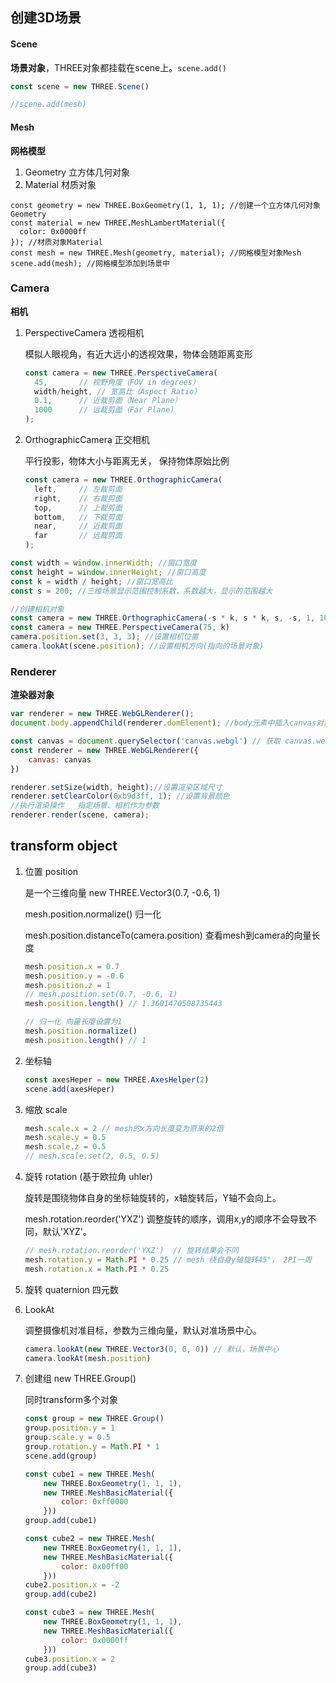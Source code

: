 ## 创建3D场景

#### Scene

**场景对象**，THREE对象都挂载在scene上。`scene.add()`

```js
const scene = new THREE.Scene()

//scene.add(mesh)
```

#### Mesh

**网格模型**

1. Geometry 立方体几何对象
2. Material 材质对象

```
const geometry = new THREE.BoxGeometry(1, 1, 1); //创建一个立方体几何对象Geometry
const material = new THREE.MeshLambertMaterial({
  color: 0x0000ff
}); //材质对象Material
const mesh = new THREE.Mesh(geometry, material); //网格模型对象Mesh
scene.add(mesh); //网格模型添加到场景中
```

### Camera

**相机**

1. PerspectiveCamera 透视相机

    模拟人眼视角，有近大远小的透视效果，物体会随距离变形

   ```js
   const camera = new THREE.PerspectiveCamera(
     45,       // 视野角度（FOV in degrees）
     width/height, // 宽高比（Aspect Ratio）
     0.1,      // 近裁剪面（Near Plane）
     1000      // 远裁剪面（Far Plane）
   );
   ```

   

2. OrthographicCamera 正交相机

   平行投影，物体大小与距离无关， 保持物体原始比例

   ```js
   const camera = new THREE.OrthographicCamera(
     left,     // 左裁剪面
     right,    // 右裁剪面
     top,      // 上裁剪面
     bottom,   // 下裁剪面
     near,     // 近裁剪面
     far       // 远裁剪面
   );
   ```

   

```js
const width = window.innerWidth; //窗口宽度
const height = window.innerHeight; //窗口高度
const k = width / height; //窗口宽高比
const s = 200; //三维场景显示范围控制系数，系数越大，显示的范围越大

//创建相机对象
const camera = new THREE.OrthographicCamera(-s * k, s * k, s, -s, 1, 1000);
const camera = new THREE.PerspectiveCamera(75, k)
camera.position.set(3, 3, 3); //设置相机位置
camera.lookAt(scene.position); //设置相机方向(指向的场景对象)
```

### Renderer

**渲染器对象**

```js
var renderer = new THREE.WebGLRenderer();
document.body.appendChild(renderer.domElement); //body元素中插入canvas对象

const canvas = document.querySelector('canvas.webgl') // 获取 canvas.webgl
const renderer = new THREE.WebGLRenderer({
    canvas: canvas
})

renderer.setSize(width, height);//设置渲染区域尺寸
renderer.setClearColor(0xb9d3ff, 1); //设置背景颜色
//执行渲染操作   指定场景、相机作为参数
renderer.render(scene, camera);
```



## transform object

1. 位置 position

   是一个三维向量 new THREE.Vector3(0.7, -0.6, 1)

   mesh.position.normalize()  归一化

   mesh.position.distanceTo(camera.position)  查看mesh到camera的向量长度

    ```	js
    mesh.position.x = 0.7
    mesh.position.y = -0.6
    mesh.position.z = 1
    // mesh.position.set(0.7, -0.6, 1)
    mesh.position.length() // 1.3601470508735443
   
    // 归一化 向量长度设置为1
    mesh.position.normalize()
    mesh.position.length() // 1
    ```

2. 坐标轴 

   ```js
   const axesHeper = new THREE.AxesHelper(2)
   scene.add(axesHeper)
   ```

3. 缩放 scale

   ```js
   mesh.scale.x = 2 // mesh的x方向长度变为原来的2倍
   mesh.scale.y = 0.5 
   mesh.scale.z = 0.5
   // mesh.scale.set(2, 0.5, 0.5)
   ```

4. 旋转 rotation (基于欧拉角 uhler)

   旋转是围绕物体自身的坐标轴旋转的，x轴旋转后，Y轴不会向上。

   mesh.rotation.reorder('YXZ') 调整旋转的顺序，调用x,y的顺序不会导致不同，默认'XYZ'。

   ```js
   // mesh.rotation.reorder('YXZ')  // 旋转结果会不同
   mesh.rotation.y = Math.PI * 0.25 // mesh 绕自身y轴旋转45°， 2PI一周
   mesh.rotation.x = Math.PI * 0.25
   ```

5. 旋转 quaternion 四元数

6. LookAt

   调整摄像机对准目标，参数为三维向量，默认对准场景中心。

   ```js
   camera.lookAt(new THREE.Vector3(0, 0, 0)) // 默认，场景中心
   camera.lookAt(mesh.position)
   ```

7. 创建组 new THREE.Group()

   同时transform多个对象

   ```js
   const group = new THREE.Group()
   group.position.y = 1
   group.scale.y = 0.5
   group.rotation.y = Math.PI * 1
   scene.add(group)
   
   const cube1 = new THREE.Mesh(
       new THREE.BoxGeometry(1, 1, 1),
       new THREE.MeshBasicMaterial({
           color: 0xff0000
       }))
   group.add(cube1)
   
   const cube2 = new THREE.Mesh(
       new THREE.BoxGeometry(1, 1, 1),
       new THREE.MeshBasicMaterial({
           color: 0x00ff00
       }))
   cube2.position.x = -2
   group.add(cube2)
   
   const cube3 = new THREE.Mesh(
       new THREE.BoxGeometry(1, 1, 1),
       new THREE.MeshBasicMaterial({
           color: 0x0000ff
       }))
   cube3.position.x = 2
   group.add(cube3)
   ```

